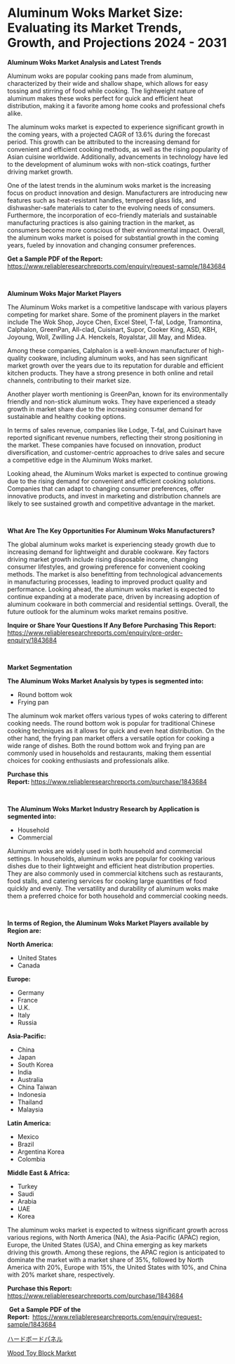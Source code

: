 <p><h1>Aluminum Woks Market Size: Evaluating its Market Trends, Growth, and Projections 2024 - 2031</h1></p><p><strong>Aluminum Woks Market Analysis and Latest Trends</strong></p>
<p><p>Aluminum woks are popular cooking pans made from aluminum, characterized by their wide and shallow shape, which allows for easy tossing and stirring of food while cooking. The lightweight nature of aluminum makes these woks perfect for quick and efficient heat distribution, making it a favorite among home cooks and professional chefs alike.</p><p>The aluminum woks market is expected to experience significant growth in the coming years, with a projected CAGR of 13.6% during the forecast period. This growth can be attributed to the increasing demand for convenient and efficient cooking methods, as well as the rising popularity of Asian cuisine worldwide. Additionally, advancements in technology have led to the development of aluminum woks with non-stick coatings, further driving market growth.</p><p>One of the latest trends in the aluminum woks market is the increasing focus on product innovation and design. Manufacturers are introducing new features such as heat-resistant handles, tempered glass lids, and dishwasher-safe materials to cater to the evolving needs of consumers. Furthermore, the incorporation of eco-friendly materials and sustainable manufacturing practices is also gaining traction in the market, as consumers become more conscious of their environmental impact. Overall, the aluminum woks market is poised for substantial growth in the coming years, fueled by innovation and changing consumer preferences.</p></p>
<p><strong>Get a Sample PDF of the Report:&nbsp;</strong> <a href="https://www.reliableresearchreports.com/enquiry/request-sample/1843684">https://www.reliableresearchreports.com/enquiry/request-sample/1843684</a></p>
<p>&nbsp;</p>
<p><strong>Aluminum Woks Major Market Players</strong></p>
<p><p>The Aluminum Woks market is a competitive landscape with various players competing for market share. Some of the prominent players in the market include The Wok Shop, Joyce Chen, Excel Steel, T-fal, Lodge, Tramontina, Calphalon, GreenPan, All-clad, Cuisinart, Supor, Cooker King, ASD, KBH, Joyoung, Woll, Zwilling J.A. Henckels, Royalstar, Jill May, and Midea.</p><p>Among these companies, Calphalon is a well-known manufacturer of high-quality cookware, including aluminum woks, and has seen significant market growth over the years due to its reputation for durable and efficient kitchen products. They have a strong presence in both online and retail channels, contributing to their market size.</p><p>Another player worth mentioning is GreenPan, known for its environmentally friendly and non-stick aluminum woks. They have experienced a steady growth in market share due to the increasing consumer demand for sustainable and healthy cooking options.</p><p>In terms of sales revenue, companies like Lodge, T-fal, and Cuisinart have reported significant revenue numbers, reflecting their strong positioning in the market. These companies have focused on innovation, product diversification, and customer-centric approaches to drive sales and secure a competitive edge in the Aluminum Woks market.</p><p>Looking ahead, the Aluminum Woks market is expected to continue growing due to the rising demand for convenient and efficient cooking solutions. Companies that can adapt to changing consumer preferences, offer innovative products, and invest in marketing and distribution channels are likely to see sustained growth and competitive advantage in the market.</p></p>
<p>&nbsp;</p>
<p><strong>What Are The Key Opportunities For Aluminum Woks Manufacturers?</strong></p>
<p><p>The global aluminum woks market is experiencing steady growth due to increasing demand for lightweight and durable cookware. Key factors driving market growth include rising disposable income, changing consumer lifestyles, and growing preference for convenient cooking methods. The market is also benefitting from technological advancements in manufacturing processes, leading to improved product quality and performance. Looking ahead, the aluminum woks market is expected to continue expanding at a moderate pace, driven by increasing adoption of aluminum cookware in both commercial and residential settings. Overall, the future outlook for the aluminum woks market remains positive.</p></p>
<p><strong>Inquire or Share Your Questions If Any Before Purchasing This Report:</strong> <a href="https://www.reliableresearchreports.com/enquiry/pre-order-enquiry/1843684">https://www.reliableresearchreports.com/enquiry/pre-order-enquiry/1843684</a></p>
<p>&nbsp;</p>
<p><strong>Market Segmentation</strong></p>
<p><strong>The Aluminum Woks Market Analysis by types is segmented into:</strong></p>
<p><ul><li>Round bottom wok</li><li>Frying pan</li></ul></p>
<p><p>The aluminum wok market offers various types of woks catering to different cooking needs. The round bottom wok is popular for traditional Chinese cooking techniques as it allows for quick and even heat distribution. On the other hand, the frying pan market offers a versatile option for cooking a wide range of dishes. Both the round bottom wok and frying pan are commonly used in households and restaurants, making them essential choices for cooking enthusiasts and professionals alike.</p></p>
<p><strong>Purchase this Report:&nbsp;</strong><a href="https://www.reliableresearchreports.com/purchase/1843684">https://www.reliableresearchreports.com/purchase/1843684</a></p>
<p>&nbsp;</p>
<p><strong>The Aluminum Woks Market Industry Research by Application is segmented into:</strong></p>
<p><ul><li>Household</li><li>Commercial</li></ul></p>
<p><p>Aluminum woks are widely used in both household and commercial settings. In households, aluminum woks are popular for cooking various dishes due to their lightweight and efficient heat distribution properties. They are also commonly used in commercial kitchens such as restaurants, food stalls, and catering services for cooking large quantities of food quickly and evenly. The versatility and durability of aluminum woks make them a preferred choice for both household and commercial cooking needs.</p></p>
<p>&nbsp;</p>
<p><strong>In terms of Region, the Aluminum Woks Market Players available by Region are:</strong></p>
<p>
    <p> <strong> North America: </strong>
        <ul>
            <li>United States</li>
            <li>Canada</li>
        </ul>
        </p> 
    <p> <strong> Europe: </strong>
        <ul>
            <li>Germany</li>
            <li>France</li>
            <li>U.K.</li>
            <li>Italy</li>
            <li>Russia</li>
        </ul>
        </p> 
    <p> <strong> Asia-Pacific: </strong>
        <ul>
            <li>China</li>
            <li>Japan</li>
            <li>South Korea</li>
            <li>India</li>
            <li>Australia</li>
            <li>China Taiwan</li>
            <li>Indonesia</li>
            <li>Thailand</li>
            <li>Malaysia</li>
        </ul>
        </p> 
    <p> <strong> Latin America: </strong>
        <ul>
            <li>Mexico</li>
            <li>Brazil</li>
            <li>Argentina Korea</li>
            <li>Colombia</li>
        </ul>
        </p> 
    <p> <strong> Middle East & Africa: </strong>
        <ul>
            <li>Turkey</li>
            <li>Saudi</li>
            <li>Arabia</li>
            <li>UAE</li>
            <li>Korea</li>
        </ul>
    </p>
    </p>
<p><p>The aluminum woks market is expected to witness significant growth across various regions, with North America (NA), the Asia-Pacific (APAC) region, Europe, the United States (USA), and China emerging as key markets driving this growth. Among these regions, the APAC region is anticipated to dominate the market with a market share of 35%, followed by North America with 20%, Europe with 15%, the United States with 10%, and China with 20% market share, respectively.</p></p>
<p><strong>Purchase this Report: </strong><a href="https://www.reliableresearchreports.com/purchase/1843684">https://www.reliableresearchreports.com/purchase/1843684</a></p>
<p>&nbsp;<strong>Get a Sample PDF of the Report:&nbsp;&nbsp;</strong><a href="https://www.reliableresearchreports.com/enquiry/request-sample/1843684">https://www.reliableresearchreports.com/enquiry/request-sample/1843684</a></p>
<p><strong></strong></p>
<p><p><a href="https://github.com/oqoeusbvpadwjs08/Market-Research-Report-List-1/blob/main/90780223803.md">ハードボードパネル</a></p><p><a href="https://github.com/RichRobinson5/Market-Research-Report-List-4/blob/main/wood-toy-block-market.md">Wood Toy Block Market</a></p></p>